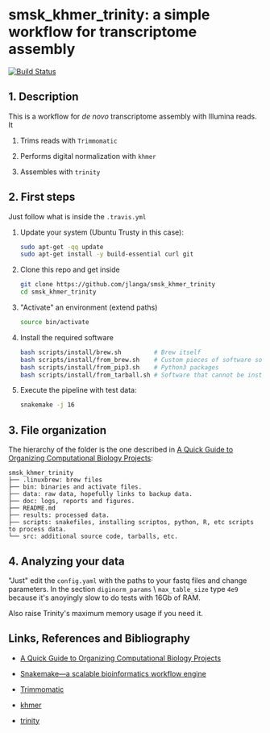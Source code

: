 # smsk_khmer_trinity: a simple workflow for transcriptome assembly

[![Build Status](https://travis-ci.org/jlanga/smsk_khmer_trinity.svg?branch=master)](https://travis-ci.org/jlanga/smsk_khmer_trinity)

## 1. Description

This is a workflow for _de novo_ transcriptome assembly with Illumina reads. It

1. Trims reads with `Trimmomatic`

2. Performs digital normalization with `khmer`

3. Assembles with `trinity`

## 2. First steps

Just follow what is inside the `.travis.yml`

1. Update your system (Ubuntu Trusty in this case):
    ```sh
    sudo apt-get -qq update
    sudo apt-get install -y build-essential curl git
    ```

2. Clone this repo and get inside
    ```sh
    git clone https://github.com/jlanga/smsk_khmer_trinity
    cd smsk_khmer_trinity
    ```

3. "Activate" an environment (extend paths)
    ```sh
    source bin/activate
    ```

4. Install the required software

    ```sh
    bash scripts/install/brew.sh         # Brew itself
    bash scripts/install/from_brew.sh    # Custom pieces of software so you don't need to sudo
    bash scripts/install/from_pip3.sh    # Python3 packages
    bash scripts/install/from_tarball.sh # Software that cannot be installed with the previous methods
    ```

4. Execute the pipeline with test data:

    ```sh
    snakemake -j 16
    ```



## 3. File organization

The hierarchy of the folder is the one described in [A Quick Guide to Organizing Computational Biology Projects](http://journals.plos.org/ploscompbiol/article?id=10.1371/journal.pcbi.1000424):

```
smsk_khmer_trinity
├── .linuxbrew: brew files
├── bin: binaries and activate files.
├── data: raw data, hopefully links to backup data.
├── doc: logs, reports and figures.
├── README.md
├── results: processed data.
├── scripts: snakefiles, installing scriptos, python, R, etc scripts to process data.
└── src: additional source code, tarballs, etc.
```



## 4. Analyzing your data

"Just" edit the `config.yaml` with the paths to your fastq files and change parameters. In the section `diginorm_params` \ `max_table_size` type `4e9` because it's anoyingly slow to do tests with 16Gb of RAM.

Also raise Trinity's maximum memory usage if you need it.



## Links, References and Bibliography

- [A Quick Guide to Organizing Computational Biology Projects](http://journals.plos.org/ploscompbiol/article?id=10.1371/journal.pcbi.1000424)

- [Snakemake—a scalable bioinformatics workflow engine](http://bioinformatics.oxfordjournals.org/content/28/19/2520)

- [Trimmomatic](https://www.ncbi.nlm.nih.gov/pmc/articles/PMC4103590/)

- [khmer](https://khmer-protocols.readthedocs.io/en/latest/mrnaseq/)

- [trinity](https://github.com/trinityrnaseq/trinityrnaseq/wiki)
